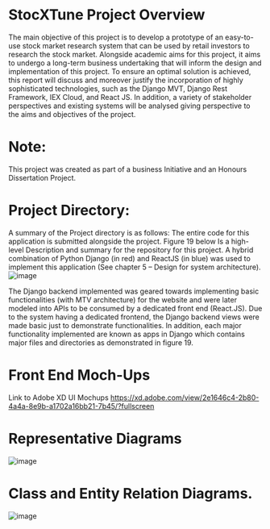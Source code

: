 # StocXTune Project Overview
The main objective of this project is to develop a prototype of an easy-to-use stock market research system that 
can be used by retail investors to research the stock market. Alongside academic aims for this project, it aims to 
undergo a long-term business undertaking that will inform the design and implementation of this project.
To ensure an optimal solution is achieved, this report will discuss and moreover justify the incorporation of 
highly sophisticated technologies, such as the Django MVT, Django Rest Framework, IEX Cloud, and React 
JS. In addition, a variety of stakeholder perspectives and existing systems will be analysed giving perspective to 
the aims and objectives of the project.

# Note: 
This project was created as part of a business Initiative and an Honours Dissertation Project. 

# Project Directory: 
A summary of the Project directory is as follows: 
The entire code for this application is submitted alongside the project. Figure 19 below Is a high-level
Description and summary for the repository for this project. A hybrid combination of Python Django (in red)
and ReactJS (in blue) was used to implement this application (See chapter 5 – Design for system architecture).
![image](https://github.com/EmmanuelSnr1/StocXTune-Research-App-/assets/74230247/f4726157-4530-4628-ab7e-eb2c5ec646fa)

The Django backend implemented was geared towards implementing basic functionalities (with MTV architecture) for 
the website and were later modeled into APIs to be consumed by a dedicated front end (React.JS). Due to the system 
having a dedicated frontend, the Django backend views were made basic just to demonstrate functionalities. In addition, 
each major functionality implemented are known as apps in Django which contains major files and directories as 
demonstrated in figure 19. 


# Front End Moch-Ups 
Link to Adobe XD UI Mochups 
https://xd.adobe.com/view/2e1646c4-2b80-4a4a-8e9b-a1702a16bb21-7b45/?fullscreen 

# Representative Diagrams 
![image](https://github.com/EmmanuelSnr1/StocXTune-Research-App-/assets/74230247/e264abdb-3e0b-4361-abb5-73fb8f69cb8d)

# Class and Entity Relation Diagrams. 
![image](https://github.com/EmmanuelSnr1/StocXTune-Research-App-/assets/74230247/32aca159-5d2a-4fba-8a8f-02d1bdefba96)


